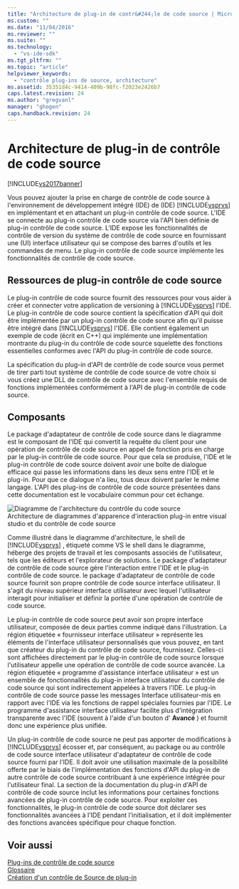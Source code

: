 ```yaml
---
title: "Architecture de plug-in de contr&#244;le de code source | Microsoft Docs"
ms.custom: ""
ms.date: "11/04/2016"
ms.reviewer: ""
ms.suite: ""
ms.technology: 
  - "vs-ide-sdk"
ms.tgt_pltfrm: ""
ms.topic: "article"
helpviewer_keywords: 
  - "contrôle plug-ins de source, architecture"
ms.assetid: 35351d4c-9414-409b-98fc-f2023e2426b7
caps.latest.revision: 24
ms.author: "gregvanl"
manager: "ghogen"
caps.handback.revision: 24
---
```

# Architecture de plug-in de contr&#244;le de code source
[!INCLUDE[vs2017banner](../../code-quality/includes/vs2017banner.md)]

Vous pouvez ajouter la prise en charge de contrôle de code source à l'environnement de développement intégré \(IDE\) de \(IDE\) [!INCLUDE[vsprvs](../../code-quality/includes/vsprvs_md.md)] en implémentant et en attachant un plug\-in contrôle de code source.  L'IDE se connecte au plug\-in contrôle de code source via l'API bien définie de plug\-in contrôle de code source.  L'IDE expose les fonctionnalités de contrôle de version du système de contrôle de code source en fournissant une \(UI\) interface utilisateur qui se compose des barres d'outils et les commandes de menu.  Le plug\-in contrôle de code source implémente les fonctionnalités de contrôle de code source.  
  
## Ressources de plug\-in contrôle de code source  
 Le plug\-in contrôle de code source fournit des ressources pour vous aider à créer et connecter votre application de versioning à [!INCLUDE[vsprvs](../../code-quality/includes/vsprvs_md.md)] l'IDE.  Le plug\-in contrôle de code source contient la spécification d'API qui doit être implémentée par un plug\-in contrôle de code source afin qu'il puisse être intégré dans [!INCLUDE[vsprvs](../../code-quality/includes/vsprvs_md.md)] l'IDE.  Elle contient également un exemple de code \(écrit en C\+\+\) qui implémente une implémentation montrante du plug\-in du contrôle de code source squelette des fonctions essentielles conformes avec l'API du plug\-in contrôle de code source.  
  
 La spécification du plug\-in d'API de contrôle de code source vous permet de tirer parti tout système de contrôle de code source de votre choix si vous créez une DLL de contrôle de code source avec l'ensemble requis de fonctions implémentées conformément à l'API de plug\-in contrôle de code source.  
  
## Composants  
 Le package d'adaptateur de contrôle de code source dans le diagramme est le composant de l'IDE qui convertit la requête du client pour une opération de contrôle de code source en appel de fonction pris en charge par le plug\-in contrôle de code source.  Pour que cela se produise, l'IDE et le plug\-in contrôle de code source doivent avoir une boîte de dialogue efficace qui passe les informations dans les deux sens entre l'IDE et le plug\-in.  Pour que ce dialogue n'a lieu, tous deux doivent parler le même langage.  L'API des plug\-ins de contrôle de code source présentées dans cette documentation est le vocabulaire commun pour cet échange.  
  
 ![Diagramme de l'architecture du contrôle du code source](~/extensibility/internals/media/vs_sccsdk_plug_in_arch.gif "vs\_sccsdk\_plug\_in\_arch")  
Architecture de diagrammes d'apparence d'interaction plug\-in entre visual studio et du contrôle de code source  
  
 Comme illustré dans le diagramme d'architecture, le shell de [!INCLUDE[vsprvs](../../code-quality/includes/vsprvs_md.md)] , étiqueté comme VS le shell dans le diagramme, héberge des projets de travail et les composants associés de l'utilisateur, tels que les éditeurs et l'explorateur de solutions.  Le package d'adaptateur de contrôle de code source gère l'interaction entre l'IDE et le plug\-in contrôle de code source.  le package d'adaptateur de contrôle de code source fournit son propre contrôle de code source interface utilisateur.  Il s'agit du niveau supérieur interface utilisateur avec lequel l'utilisateur interagit pour initialiser et définir la portée d'une opération de contrôle de code source.  
  
 Le plug\-in contrôle de code source peut avoir son propre interface utilisateur, composée de deux parties comme indiqué dans l'illustration.  La région étiquetée « fournisseur interface utilisateur » représente les éléments de l'interface utilisateur personnalisés que vous pouvez, en tant que créateur du plug\-in du contrôle de code source, fournissez.  Celles\-ci sont affichées directement par le plug\-in contrôle de code source lorsque l'utilisateur appelle une opération de contrôle de code source avancée.  La région étiquetée « programme d'assistance interface utilisateur » est un ensemble de fonctionnalités du plug\-in interface utilisateur du contrôle de code source qui sont indirectement appelées à travers l'IDE.  Le plug\-in contrôle de code source passe les messages Interface utilisateur\-mis en rapport avec l'IDE via les fonctions de rappel spéciales fournies par l'IDE.  Le programme d'assistance interface utilisateur facilite plus d'intégration transparente avec l'IDE \(souvent à l'aide d'un bouton d' **Avancé** \) et fournit donc une expérience plus unifiée.  
  
 Un plug\-in contrôle de code source ne peut pas apporter de modifications à [!INCLUDE[vsprvs](../../code-quality/includes/vsprvs_md.md)] écosser et, par conséquent, au package ou au contrôle de code source interface utilisateur d'adaptateur de contrôle de code source fourni par l'IDE.  Il doit avoir une utilisation maximale de la possibilité offerte par le biais de l'implémentation des fonctions d'API du plug\-in de autre contrôle de code source contribuant à une expérience intégrée pour l'utilisateur final.  La section de la documentation du plug\-in d'API de contrôle de code source inclut les informations pour certaines fonctions avancées de plug\-in contrôle de code source.  Pour exploiter ces fonctionnalités, le plug\-in contrôle de code source doit déclarer ses fonctionnalités avancées à l'IDE pendant l'initialisation, et il doit implémenter des fonctions avancées spécifique pour chaque fonction.  
  
## Voir aussi  
 [Plug\-ins de contrôle de code source](../../extensibility/source-control-plug-ins.md)   
 [Glossaire](../../extensibility/source-control-plug-in-glossary.md)   
 [Création d'un contrôle de Source de plug\-in](../../extensibility/internals/creating-a-source-control-plug-in.md)